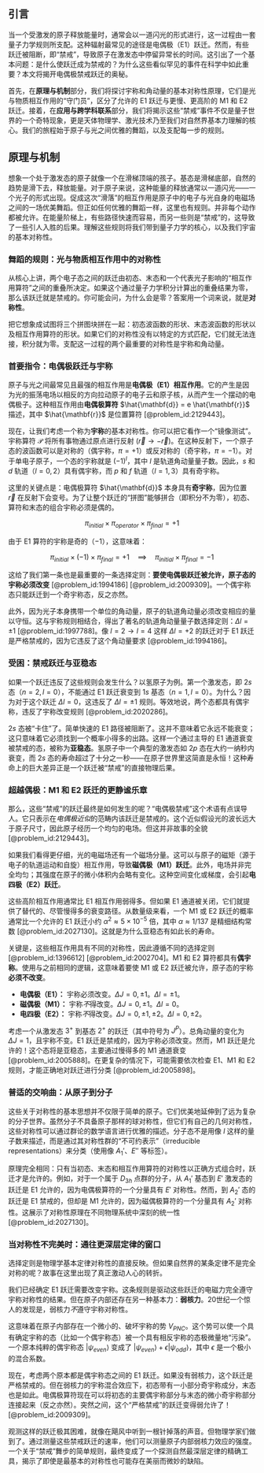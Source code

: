 ## 引言
当一个受激发的原子释放能量时，通常会以一道闪光的形式进行，这一过程由一套量子力学规则所支配。这种辐射最常见的途径是电偶极（E1）跃迁。然而，有些跃迁被阻断，即“禁戒”，导致原子在激发态中停留异常长的时间。这引出了一个基本问题：是什么使跃迁成为禁戒的？为什么这些看似罕见的事件在科学中如此重要？本文将揭开电偶极禁戒跃迁的奥秘。

首先，在**原理与机制**部分，我们将探讨宇称和角动量的基本对称性原理，它们是光与物质相互作用的“守门员”，区分了允许的 E1 跃迁与更慢、更高阶的 M1 和 E2 跃迁。接着，在**应用与跨学科联系**部分，我们将揭示这些“禁戒”事件不仅是量子世界的一个奇特现象，更是天体物理学、激光技术乃至我们对自然界基本力理解的核心。我们的旅程始于原子与光之间优雅的舞蹈，以及支配每一步的规则。

## 原理与机制

想象一个处于激发态的原子就像一个在滑梯顶端的孩子。基态是滑梯底部，自然的趋势是滑下去，释放能量。对于原子来说，这种能量的释放通常以一道闪光——一个光子的形式出现。促成这次“滑落”的相互作用是原子中的电子与光自身的电磁场之间的一场优美舞蹈。但正如任何优雅的舞蹈一样，这里也有规则。并非每个动作都被允许。在能量阶梯上，有些路径快速而容易，而另一些则是“禁戒”的，这导致了一些引人入胜的后果。理解这些规则将我们带到量子力学的核心，以及我们宇宙的基本对称性。

### 舞蹈的规则：光与物质相互作用中的对称性

从核心上讲，两个电子态之间的跃迁由初态、末态和一个代表光子影响的“相互作用算符”之间的重叠所决定。如果这个通过量子力学积分计算出的重叠结果为零，那么该跃迁就是禁戒的。你可能会问，为什么会是零？答案用一个词来说，就是**对称性**。

把它想象成试图将三个拼图块拼在一起：初态波函数的形状、末态波函数的形状以及相互作用算符的形状。如果它们的对称性没有以特定的方式匹配，它们就无法连接，积分就为零。支配这一过程的两个最重要的对称性是宇称和角动量。

### 首要指令：电偶极跃迁与宇称

原子与光之间最常见且最强的相互作用是**电偶极（E1）相互作用**。它的产生是因为光的振荡电场以相反的方向拉动原子的电子云和原子核，从而产生一个摆动的电偶极子。这种相互作用由**电偶极算符** $\hat{\mathbf{d}} = e \hat{\mathbf{r}}$ 描述，其中 $\hat{\mathbf{r}}$ 是位置算符 [@problem_id:2129443]。

现在，让我们考虑一个称为**宇称**的基本对称性。你可以把它看作一个“镜像测试”。宇称算符 $\mathcal{P}$ 将所有事物通过原点进行反射 $(\vec{r} \to -\vec{r})$。在这种反射下，一个原子态的波函数可以是对称的（偶宇称，$\pi = +1$）或反对称的（奇宇称，$\pi = -1$）。对于单电子原子，一个态的宇称就是 $(-1)^l$，其中 $l$ 是轨道角动量量子数。因此，$s$ 和 $d$ 轨道（$l=0, 2$）具有偶宇称，而 $p$ 和 $f$ 轨道（$l=1, 3$）具有奇宇称。

这里的关键点是：电偶极算符 $\hat{\mathbf{d}}$ 本身具有**奇宇称**，因为位置 $\vec{r}$ 在反射下会变号。为了让整个跃迁的“拼图”能够拼合（即积分不为零），初态、算符和末态的组合宇称必须是偶的。

$$ \pi_{initial} \times \pi_{operator} \times \pi_{final} = +1 $$

由于 E1 算符的宇称是奇的（$-1$），这意味着：

$$ \pi_{initial} \times (-1) \times \pi_{final} = +1 \quad \implies \quad \pi_{initial} \times \pi_{final} = -1 $$

这给了我们第一条也是最重要的一条选择定则：**要使电偶极跃迁被允许，原子态的宇称必须改变** [@problem_id:1994186] [@problem_id:2009309]。一个偶宇称态只能跃迁到一个奇宇称态，反之亦然。

此外，因为光子本身携带一个单位的角动量，原子的轨道角动量必须改变相应的量以守恒。这与宇称规则相结合，得出了著名的轨道角动量量子数选择定则：$\Delta l = \pm 1$ [@problem_id:1997788]。像 $l=2 \to l=4$ 这样 $\Delta l = +2$ 的跃迁对于 E1 跃迁是严格禁戒的，因为它违反了这个角动量要求 [@problem_id:1994186]。

### 受困：禁戒跃迁与亚稳态

如果一个跃迁违反了这些规则会发生什么？以氢原子为例。第一个激发态，即 $2s$ 态（$n=2, l=0$），不能通过 E1 跃迁衰变到 $1s$ 基态（$n=1, l=0$）。为什么？因为对于这个跃迁 $\Delta l = 0$，这违反了 $\Delta l = \pm 1$ 规则。等效地说，两个态都具有偶宇称，违反了宇称改变规则 [@problem_id:2020286]。

$2s$ 态被“卡住”了。简单快速的 E1 路径被阻断了。这并不意味着它永远不能衰变；这只意味着它必须找到一个概率小得多的出路。这样一个通过主导的 E1 通道衰变被禁戒的态，被称为**亚稳态**。氢原子中一个典型的激发态如 $2p$ 态在大约一纳秒内衰变，而 $2s$ 态的寿命超过了十分之一秒——在原子世界里这简直是永恒！这种寿命上的巨大差异正是一个跃迁被“禁戒”的直接物理后果。

### 超越偶极：M1 和 E2 跃迁的更静谧乐章

那么，这些“禁戒”的跃迁最终是如何发生的呢？“电偶极禁戒”这个术语有点误导人。它只表示在*电偶极近似*的范畴内该跃迁是禁戒的。这个近似假设光的波长远大于原子尺寸，因此原子经历一个均匀的电场。但这并非故事的全貌 [@problem_id:2129443]。

如果我们看得更仔细，光的电磁场还有一个磁场分量。这可以与原子的磁矩（源于电子的轨道运动和自旋）相互作用，导致**磁偶极（M1）跃迁**。此外，电场并非完全均匀；其强度在原子的微小体积内会略有变化。这种空间变化或梯度，会引起**电四极（E2）跃迁**。

这些高阶相互作用通常比 E1 相互作用弱得多。但如果 E1 通道被关闭，它们就提供了替代的、尽管慢得多的衰变路径。从数量级来看，一个 M1 或 E2 跃迁的概率通常比一个允许的 E1 跃迁小约 $\alpha^2 \approx 5 \times 10^{-5}$ 倍，其中 $\alpha \approx 1/137$ 是精细结构常数 [@problem_id:2027130]。这就是为什么亚稳态有如此长的寿命。

关键是，这些相互作用具有不同的对称性，因此遵循不同的选择定则 [@problem_id:1396612] [@problem_id:2002704]。M1 和 E2 算符都具有**偶宇称**。使用与之前相同的逻辑，这意味着要使 M1 或 E2 跃迁被允许，原子态的宇称**必须不改变**。

*   **电偶极（E1）：** 宇称必须改变。$\Delta J = 0, \pm 1$。$\Delta l = \pm 1$。
*   **磁偶极（M1）：** 宇称*不*得改变。$\Delta J = 0, \pm 1$。$\Delta l = 0$。
*   **电四极（E2）：** 宇称*不*得改变。$\Delta J = 0, \pm 1, \pm 2$。$\Delta l = 0, \pm 2$。

考虑一个从激发态 $3^+$ 到基态 $2^+$ 的跃迁（其中符号为 $J^P$）。总角动量的变化为 $\Delta J = 1$，且宇称不变。E1 跃迁是禁戒的，因为宇称必须改变。然而，M1 跃迁是允许的！这个态将是亚稳态，主要通过慢得多的 M1 通道衰变 [@problem_id:2005888]。在更复杂的情况下，可能需要依次检查 E1、M1 和 E2 规则，才能正确地对跃迁进行分类 [@problem_id:2005898]。

### 普适的交响曲：从原子到分子

这些关于对称性的基本思想并不仅限于简单的原子。它们优美地延伸到了远为复杂的分子世界。虽然分子不具备原子那样的球对称性，但它们有自己的几何对称性，这些对称性可以通过群论的数学语言进行优雅的描述。分子态不是用像 $l$ 这样的量子数来描述，而是通过其对称性群的“不可约表示”（irreducible representations）来分类（使用像 $A_1'$、$E''$ 等标签）。

原理完全相同：只有当初态、末态和相互作用算符的对称性以正确方式组合时，跃迁才是允许的。例如，对于一个属于 $D_{3h}$ 点群的分子，从 $A_1'$ 基态到 $E'$ 激发态的跃迁是 E1 允许的，因为电偶极算符的一个分量具有 $E'$ 对称性。然而，到 $A_2'$ 态的跃迁是 E1 禁戒的，但却是 M1 允许的，因为磁偶极算符的一个分量具有 $A_2'$ 对称性。这展示了对称性原理在不同物理系统中深刻的统一性 [@problem_id:2027130]。

### 当对称性不完美时：通往更深层定律的窗口

选择定则是物理学基本定律对称性的直接反映。但如果自然界的某条定律不是完全对称的呢？故事在这里出现了真正激动人心的转折。

我们已经确定 E1 跃迁需要改变宇称。这条规则是驱动这些跃迁的电磁力完全遵守宇称对称性的结果。但在原子内部还存在另一种基本力：**弱核力**。20世纪一个惊人的发现是，弱核力*不*遵守宇称对称性。

这意味着在原子内部存在一个微小的、破坏宇称的势 $V_{PNC}$。这个势可以使一个具有确定宇称的态（比如一个偶宇称态）被一个具有相反宇称的态极微量地“污染”。一个原本纯粹的偶宇称态 $| \psi_{even} \rangle$ 变成了 $| \psi_{even} \rangle + \epsilon | \psi_{odd} \rangle$，其中 $\epsilon$ 是一个极小的混合系数。

现在，考虑两个原本都是偶宇称态之间的 E1 跃迁。如果没有弱核力，这个跃迁是严格禁戒的。但在弱核力的宇称混合效应下，初态带有一小部分奇宇称成分，末态也是如此。电偶极算符现在可以将初态的主要偶宇称部分与末态的微小奇宇称部分连接起来（反之亦然）。突然之间，这个“严格禁戒”的跃迁变得弱允许了！ [@problem_id:2009309]。

观测这样的跃迁极其困难，就像在飓风中听到一根针掉落的声音。但物理学家们做到了。通过测量这些禁戒跃迁的速率，他们可以测量原子内部弱核力效应的强度。一个关于“禁戒”舞步的简单规则，最终变成了一个探测自然最深层定律的精确工具，揭示了即使是最基本的对称性也可能存在美丽而微妙的缺陷。

